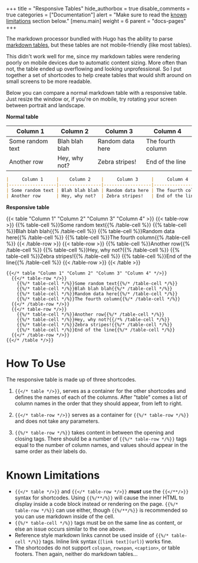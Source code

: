 +++
title = "Responsive Tables"
hide_authorbox = true
disable_comments = true
categories = ["Documentation"]
alert = "Make sure to read the [known limitations](#known-limitations) section below."
[menu.main]
  weight = 6
  parent = "docs-pages"
+++

The markdown processor bundled with Hugo has the ability to parse [markdown tables](https://github.com/adam-p/markdown-here/wiki/Markdown-Cheatsheet#tables), but these tables are not mobile-friendly (like most tables).

This didn't work well for me, since my markdown tables were rendering poorly on mobile devices due to automatic content sizing. More often than not, the table ended up overflowing and looking unprofessional. So I put together a set of shortcodes to help create tables that would shift around on small screens to be more readable.

Below you can compare a normal markdown table with a responsive table. Just resize the window or, if you're on mobile, try rotating your screen between portrait and landscape.

**Normal table**

|     Column 1     |    Column 2    |     Column 3     |     Column 4      |
|------------------|----------------|------------------|-------------------|
| Some random text | Blah blah blah | Random data here | The fourth column |
| Another row      | Hey, why not?  | Zebra stripes!   | End of the line   |

```md
|     Column 1     |    Column 2    |     Column 3     |     Column 4      |
|------------------|----------------|------------------|-------------------|
| Some random text | Blah blah blah | Random data here | The fourth column |
| Another row      | Hey, why not?  | Zebra stripes!   | End of the line   |
```

**Responsive table**

{{< table "Column 1" "Column 2" "Column 3" "Column 4" >}}
  {{< table-row >}}
    {{% table-cell %}}Some random text{{% /table-cell %}}
    {{% table-cell %}}Blah blah blah{{% /table-cell %}}
    {{% table-cell %}}Random data here{{% /table-cell %}}
    {{% table-cell %}}The fourth column{{% /table-cell %}}
  {{< /table-row >}}
  {{< table-row >}}
    {{% table-cell %}}Another row{{% /table-cell %}}
    {{% table-cell %}}Hey, why not?{{% /table-cell %}}
    {{% table-cell %}}Zebra stripes!{{% /table-cell %}}
    {{% table-cell %}}End of the line{{% /table-cell %}}
  {{< /table-row >}}
{{< /table >}}

```
{{</* table "Column 1" "Column 2" "Column 3" "Column 4" */>}}
  {{</* table-row */>}}
    {{%/* table-cell */%}}Some random text{{%/* /table-cell */%}}
    {{%/* table-cell */%}}Blah blah blah{{%/* /table-cell */%}}
    {{%/* table-cell */%}}Random data here{{%/* /table-cell */%}}
    {{%/* table-cell */%}}The fourth column{{%/* /table-cell */%}}
  {{</* /table-row */>}}
  {{</* table-row */>}}
    {{%/* table-cell */%}}Another row{{%/* /table-cell */%}}
    {{%/* table-cell */%}}Hey, why not?{{/*% /table-cell */%}}
    {{%/* table-cell */%}}Zebra stripes!{{%/* /table-cell */%}}
    {{%/* table-cell */%}}End of the line{{%/* /table-cell */%}}
  {{</* /table-row */>}}
{{</* /table */>}}
```

# How To Use

The responsive table is made up of three shortcodes.

1. `{{</* table */>}}`, serves as a container for the other shortcodes and defines the names of each of the columns. After "table" comes a list of column names in the order that they should appear, from left to right.

1. `{{</* table-row */>}}` serves as a container for `{{%/* table-row */%}}` and does not take any parameters.

1. `{{%/* table-row */%}}` takes content in between the opening and closing tags. There should be a number of `{{%/* table-row */%}}` tags equal to the number of column names, and values should appear in the same order as their labels do.

# Known Limitations

- `{{</* table */>}}` and `{{</* table-row */>}}` ***must*** use the `{{</**/>}}` syntax for shortcodes. Using `{{%/**/%}}` will cause the inner HTML to display inside a code block instead or rendering on the page. `{{%/* table-row */%}}` can use either, though `{{%/**/%}}` is recommended so you can use markdown inside of the cell.
- `{{%/* table-cell */%}}` tags must be on the same line as content, or else an issue occurs similar to the one above.
- Reference style markdown links cannot be used inside of `{{%/* table-cell */%}}` tags. Inline link syntax (`[link text](url)`) works fine.
- The shortcodes do not support `colspan`, `rowspan`, `<caption>`, or table footers. Then again, neither do markdown tables...

